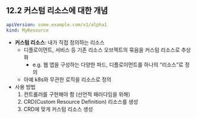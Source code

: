 ## 12.2 커스텀 리소스에 대한 개념

```yaml
apiVersion: some.example.com/v1/alpha1
kind: MyResource
```

- **커스텀 리소스**: 내가 직접 정의하는 리소스
    - 디플로이먼트, 서비스 등 기존 리소스 오브젝트의 묶음을 커스텀 리소스로 추상화
        - e.g. 웹 앱을 구성하는 다양한 파드, 디플로이먼트를 하나의 “리소스”로 정의
    - 아예 k8s와 무관한 로직을 리소스로 정의
- 사용 방법
    1. 컨트롤러를 구현해야 함 (선언적 패러다임을 위해)
    2. CRD(Custom Resource Definition) 리소스를 생성
    3. CRD에 맞게 커스텀 리소스 생성